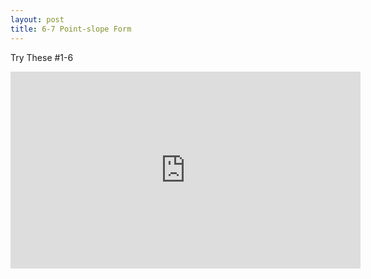 ```yaml
---
layout: post
title: 6-7 Point-slope Form
---
```

Try These #1-6
<iframe width="560" height="315" src="https://www.youtube.com/embed/rtypQy0wU1M" frameborder="0" allowfullscreen></iframe>

